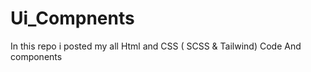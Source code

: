 # Ui_Compnents

In this repo i posted my all Html and CSS ( SCSS &amp; Tailwind) Code 
And components 





